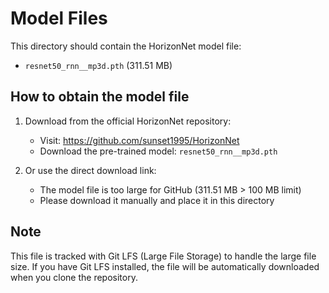# Model Files

This directory should contain the HorizonNet model file:

- `resnet50_rnn__mp3d.pth` (311.51 MB)

## How to obtain the model file

1. Download from the official HorizonNet repository:
   - Visit: https://github.com/sunset1995/HorizonNet
   - Download the pre-trained model: `resnet50_rnn__mp3d.pth`

2. Or use the direct download link:
   - The model file is too large for GitHub (311.51 MB > 100 MB limit)
   - Please download it manually and place it in this directory

## Note

This file is tracked with Git LFS (Large File Storage) to handle the large file size.
If you have Git LFS installed, the file will be automatically downloaded when you clone the repository. 